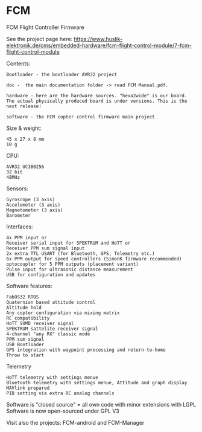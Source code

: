 FCM
===

FCM Flight Controller Firmware

See the project page here: 
https://www.huslik-elektronik.de/cms/embedded-hardware/fcm-flight-control-module/7-fcm-flight-control-module

Contents:

	Bootloader - the bootloader AVR32 project
	
	doc -  the main documentation folder -> read FCM Manual.pdf.
	
	hardware - here are the hardware sources. "hexa2wide" is our board. The actual physically produced board is under versions. This is the next release!
	
	software - the FCM copter control firmware main project


Size & weight:

	45 x 27 x 8 mm
	10 g

CPU:

	AVR32 UC3B0256
	32 bit
	48MHz

Sensors:

	Gyroscope (3 axis)
	Accelometer (3 axis)
	Magnetometer (3 axis)
	Barometer

Interfaces:

	4x PPM input or
	Receiver serial input for SPEKTRUM and HoTT or
	Receiver PPM sum signal input
	2x extra TTL USART (for Bluetooth, GPS, Telemetry etc.)
	6x PPM output for speed controllers (SimonK firmware recommended)
	optocoupler for 5 PPM outputs (placement variant)
	Pulse input for ultrasonic distance measurement
	USB for configuration and updates

Software features:

	FabOS32 RTOS
	Quaternion based attitude control
	Altitude hold
	Any copter configuration via mixing matrix
	RC compatibility
	HoTT SUMD receiver signal
	SPEKTRUM sattelite receiver signal
	4-channel "any RX" classic mode
	PPM sum signal
	USB Bootloader
	GPS integration with waypoint processing and return-to-home
	Throw to start
	
Telemetry

	HoTT telemetry with settings menue
	Bluetooth telemetry with settings menue, Attitude and graph display
	MAVlink prepared
	PID setting via extra RC analog channels

Software is "closed source" = all own code with minor extensions with LGPL
	Software is now open-sourced under GPL V3

Visit also the projects:
	FCM-android and
	FCM-Manager
